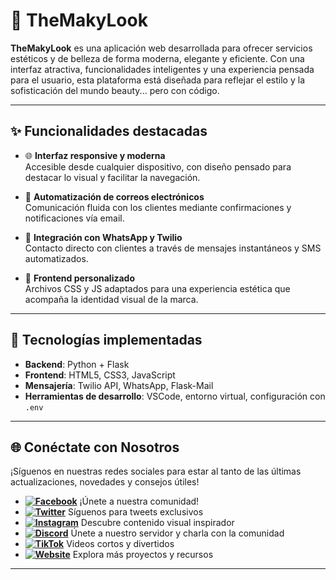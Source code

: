 # 💄 TheMakyLook

**TheMakyLook** es una aplicación web desarrollada para ofrecer servicios estéticos y de belleza de forma moderna, elegante y eficiente. Con una interfaz atractiva, funcionalidades inteligentes y una experiencia pensada para el usuario, esta plataforma está diseñada para reflejar el estilo y la sofisticación del mundo beauty... pero con código.

---

## ✨ Funcionalidades destacadas

- 🌐 **Interfaz responsive y moderna**  
  Accesible desde cualquier dispositivo, con diseño pensado para destacar lo visual y facilitar la navegación.

- 💌 **Automatización de correos electrónicos**  
  Comunicación fluida con los clientes mediante confirmaciones y notificaciones vía email.

- 📲 **Integración con WhatsApp y Twilio**  
  Contacto directo con clientes a través de mensajes instantáneos y SMS automatizados.

- 🎨 **Frontend personalizado**  
  Archivos CSS y JS adaptados para una experiencia estética que acompaña la identidad visual de la marca.

---

## 🧰 Tecnologías implementadas

- **Backend**: Python + Flask  
- **Frontend**: HTML5, CSS3, JavaScript  
- **Mensajería**: Twilio API, WhatsApp, Flask-Mail  
- **Herramientas de desarrollo**: VSCode, entorno virtual, configuración con `.env`

---

## 🌐 Conéctate con Nosotros

¡Síguenos en nuestras redes sociales para estar al tanto de las últimas actualizaciones, novedades y consejos útiles!

- **[![Facebook](https://img.shields.io/badge/Facebook-1877F2?style=for-the-badge&logo=facebook&logoColor=white)](https://www.facebook.com/nico.sagastegui.7/)** ¡Únete a nuestra comunidad!
- **[![Twitter](https://img.shields.io/badge/Twitter-1DA1F2?style=for-the-badge&logo=twitter&logoColor=white)](https://x.com/i/flow/login?redirect_after_login=%2FNASCdev)** Síguenos para tweets exclusivos
- **[![Instagram](https://img.shields.io/badge/Instagram-E4405F?style=for-the-badge&logo=instagram&logoColor=white)](https://www.instagram.com/nasc_dev/)** Descubre contenido visual inspirador
- **[![Discord](https://img.shields.io/badge/Discord-5865F2?style=for-the-badge&logo=discord&logoColor=white)](https://discord.com/users/devnasc)** Únete a nuestro servidor y charla con la comunidad
- **[![TikTok](https://img.shields.io/badge/TikTok-000000?style=for-the-badge&logo=tiktok&logoColor=white)](https://www.tiktok.com/@nasc_dev)** Videos cortos y divertidos
- **[![Website](https://img.shields.io/badge/Website-4CAF50?style=for-the-badge&logo=google-chrome&logoColor=white)](https://mipropiapaginaweb.onrender.com/)** Explora más proyectos y recursos

---